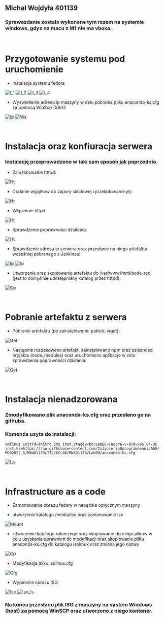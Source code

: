 ## Michał Wojdyła 401139

### Sprawozdanie zostało wykonane tym razem na systemie windows, gdyz na macu z M1 nie ma vboxa.

<br/>

# Przygotowanie systemu pod uruchomienie

- Instalacja systemu fedora

![I_1](./images/host/install_1.png)
![I_2](./images/host/install_2.png)
![I_3](./images/host/install_3.png)
![I_4](./images/host/install_4.png)

- Wyswietlenie adresu ip maszyny w celu pobrania pliku anaconda-ks.cfg za pomocą WinScp (SSH):

![Ip](./images/host/ip.png)
![Ws](./images/host/winscp.png)

<br/>

# Instalacja oraz konfiuracja serwera

### Instalację przeprowadzono w taki sam sposób jak poprzednio.

- Zainstalowanie httpd:

![Ht](./images/serv/httpd.png)

- Dodanie wyjątków do zapory sieciowej i przeładowanie jej:

![Ht](./images/serv/firewall.png)

- Włączenie httpd:

![Ht](./images/serv/httpd_enable.png)

- Sprawdzenie poprawności działania:

![Ht](./images/serv/httpd_status.png)

- Sprawdzenie adresu ip serwera oraz przesłanie na niego artefaktu wcześniej pobranego z Jenkinsa:

![Ip](./images/serv/ip.png)
![Ip](./images/serv/winscp.png)

- Utworzenie oraz skopiowanie artefaktu do /var/www/html/node-red (jest to domyślnie udostępniany katalog przez httpd):

![Cp](./images/serv/cp_file.png)

<br/>

# Pobranie artefaktu z serwera

- Pobranie artefaktu (po zainstalowaniu pakietu wget):

![Get](./images/host/get_from_serv.png)

- Następnie rozpakowano artefakt, zainstalowano npm oraz zalezności projektu (node_modules) oraz uruchomiono aplikacje w celu sprawdzenia poprawności działania:

![Get](./images/host/run_app.png)

<br/>

# Instalacja nienadzorowana

### Zmodyfikowano plik anaconda-ks.cfg oraz przesłano go na githuba.

### Komenda uzyta do instalacji:

`vmlinuz initrd=initrd.img inst.stage2=hd:LABEL=Fedora-S-dvd-x86_64-36 inst.ks=https://raw.githubusercontent.com/InzynieriaOprogramowaniaAGH/MDO2022_S/MW401139/ITE/GCL08/MW401139/Lab09/anaconda-ks.cfg`

![I_a](./images/install_anaconda.png)

<br/>

# Infrastructure as a code

- Zamontowanie obrazu fedory w napędzie optycznym maszyny

- utworzenie katalogu /media/iso oraz zamonowanie iso

![Mount](./images/iso/mount.png)

- Utworzenie katalogu roboczego oraz skopiowanie do niego plikow w celu usyskania uprawnień do modyfikacji oraz skopiowanie pliku anaconda-ks.cfg do katalogu isolinux oraz zmiana jego nazwy

![Cp](./images/iso/copy.png)

- Modyfikacja pliku isolinux.cfg

![Cfg](./images/iso/cfg.png)

- Wypalenie obrazu ISO

![Iso](./images/iso/iso.png)
![Iso_ls](./images/iso/iso_ls.png)

### Na końcu przesłano plik ISO z maszyny na system Windows (host) za pomocą WinSCP oraz utworzono z niego kontener.
